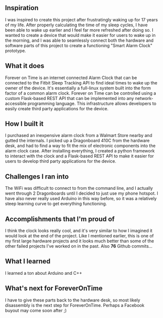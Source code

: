 ## Inspiration

I was inspired to create this project after frustratingly waking up for 17 years of my life.  After properly calculating the time of my sleep cycles, I have been able to wake up earlier and I feel far more refreshed after doing so.  I wanted to create a device that would make it easier for users to wake up in the morning, and  I was able to seamlessly connect both the hardware and software parts of this project to create a functioning "Smart Alarm Clock" prototype.

## What it does

Forever on Time is an internet connected Alarm Clock that can be connected to the Fitbit Sleep Tracking API to find ideal times to wake up the owner of the device.  It's essentially a full-linux system built into the form factor of a common alarm clock.  Forever on Time can be controlled using a custom Flask-based REST API that can be implemented into any network-accessible programming language.  This infrastructure allows developers to easily create third party applications for the device.


## How I built it

I purchased an inexpensive alarm clock from a Walmart Store nearby and gutted the internals.  I picked up a Dragonboard 410C from the hardware desk, and had to find a way to  fit the mix of electronic components into the alarm clock case.  After installing everything, I created a python framework to interact with the clock and a Flask-based REST API to make it easier for users to develop third party applications for the device.

## Challenges I ran into

The WiFi was difficult to connect to from the command line, and I actually went through 2 Dragonboards until I decided to just use my phone hotspot.  I have also never really used Arduino in this way before, so it was a relatively steep learning curve to get everything functioning.

## Accomplishments that I'm proud of

I think the clock looks really cool, and it's very similar to how I imagined it would look at the end of the project.  Like I mentioned earlier, this is one of my first large hardware projects and it looks much better than some of the other failed projects I've worked on in the past.  Also **76** Github commits...

## What I learned

I learned a ton about Arduino and C++

## What's next for ForeverOnTime

I have to give these parts back to the hardware desk, so most likely disassembly is the next step for ForeverOnTime. 
 Perhaps a Facebook buyout may come soon after ;)